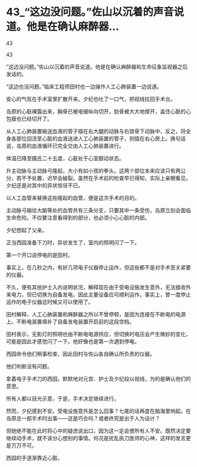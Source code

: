 # 43_“这边没问题。”佐山以沉着的声音说道。他是在确认麻醉器...

43

43

“这边没问题。”佐山以沉着的声音说道。他是在确认麻醉器和生命征象监视器之后发话的。

“这边也没问题。”临床工程师田村也一边操作人工心肺装置一边说道。

安心的气氛在手术室里扩散开来。夕纪也吐了一口气，把视线拉回手术台。

岛原的心脏裸露出来，胸骨已被电锯纵向切开，肋骨被大大地撑开，盖住心脏的心包膜也已经切开了。

从人工心肺装置输送血液的管子插在右大腿的动脉与右锁骨下动脉中，反之，将全身各部位回流至心脏的血液送进人工心肺装置的管子，则插在右心房上。换句话说，岛原的血液循环已完全交由人工心肺装置进行。

体温已降至摄氏二十五度，心脏处于心室颤动状态。

升主动脉与主动脉弓隆起，大小有如小孩的拳头。这两个部位本来应该只有两公分，若不予处置，迟早会破裂。虽然在手术前的检查早已得知，实际上亲眼看见，夕纪还是对其中的异状惊讶不已。

以人工血管来替换这些隆起的血管，便是这次手术的目的。

主动脉弓输往大脑等处的血管共有三条分支，只要其中一条受伤，岛原立刻会面临生命危险。不仅要注意看得到的部分，也必须小心心脏的内部。

夕纪想起了父亲。

正当西园准备下刀时，异状发生了，室内的照明闪了一下。

第一个开口说停电的是田村。

事实上，在几秒之内，有好几项电子仪器停止运作，但这些都不是对手术至关紧要的仪器。

不久，便有其他护士入内说明状况，解释现在由于受电设施发生意外，无法接收外来电力，但已切换为自备发电，因此主要设备应可顺利运作。事实上，曾一度停止运作的电子仪器这时候又可以使用了。

田村解释，人工心肺装置和麻醉器之所以不曾停顿，是因为连接在不断电的电源上。不断电装置填补了自备发电装置开启前的这段空档。

田村表示，无影灯的照明也由不断电电源供应，但切换时电压会产生微妙的变化，可能是因此才感觉闪了一下。他好像也是第一次遇到停电。

西园命令他们稍事检查，因此田村与佐山各自确认所负责的仪器。

他们判断没有问题。

拿着电子手术刀的西园，默默地对元宫、护士及夕纪投以视线，为的是确认他们的意思。

所有人都以目光示意，于是，手术决定继续进行。

然而，夕纪感到不安。受电设施意外是怎么回事？七尾的话再度在脑海里响起。在岛原总一郎手术时出事——这是巧合吗？或者终究是出于人为设计？

但她绝不能在此时将心中的疑虑说出口，因为这一定会使所有人不安。既然决定要继续动手术，就不该分心想别的事情。何况是扰乱执刀医师的心神，这样的发言更是万万不可。

西园的手逐渐靠近心脏。